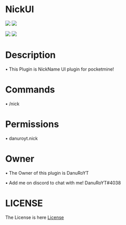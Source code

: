 # NickUI
[![](https://poggit.pmmp.io/shield.state/NickUI)](https://poggit.pmmp.io/p/NickUI)
<a href="https://poggit.pmmp.io/p/NickUI"><img src="https://poggit.pmmp.io/shield.state/NickUI"></a>

[![](https://poggit.pmmp.io/shield.api/NickUI)](https://poggit.pmmp.io/p/NickUI)
<a href="https://poggit.pmmp.io/p/NickUI"><img src="https://poggit.pmmp.io/shield.api/NickUI"></a>

# Description
• This Plugin is NickName UI plugin for pocketmine!

# Commands
• /nick

# Permissions
• danuroyt.nick

# Owner
• The Owner of this plugin is DanuRoYT

• Add me on discord to chat with me! DanuRoYT#4038

# LICENSE

The License is here [License](LICENSE)
